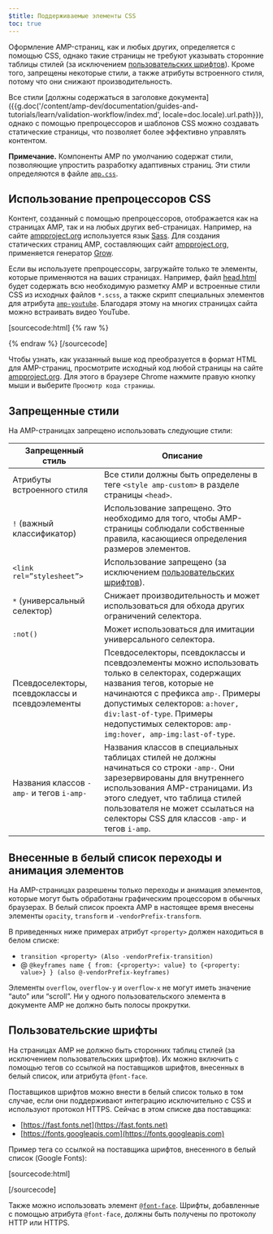 ```yaml
---
$title: Поддерживаемые элементы CSS
toc: true
---
```



Оформление AMP-страниц, как и любых других, определяется с помощью CSS, однако такие страницы не требуют указывать сторонние таблицы стилей (за исключением [пользовательских шрифтов](#пользовательские-шрифты)).
Кроме того, запрещены некоторые стили, а также атрибуты встроенного стиля, потому что они снижают производительность.

Все стили [должны содержаться в заголовке документа]({{g.doc('/content/amp-dev/documentation/guides-and-tutorials/learn/validation-workflow/index.md', locale=doc.locale).url.path}}),
однако с помощью препроцессоров и шаблонов CSS можно создавать статические страницы, что позволяет более эффективно управлять контентом.

**Примечание.** Компоненты AMP по умолчанию содержат стили, позволяющие упростить разработку адаптивных страниц.
Эти стили определяются в файле [`amp.css`](https://github.com/ampproject/amphtml/blob/master/css/amp.css).



## Использование препроцессоров CSS

Контент, созданный с помощью препроцессоров, отображается как на страницах AMP, так и на любых других веб-страницах.
Например, на сайте [ampproject.org](https://www.ampproject.org/) используется язык [Sass](http://sass-lang.com/).
Для создания статических страниц AMP, составляющих сайт [ampproject.org](https://www.ampproject.org/), применяется генератор <a href="http://grow.io/"><span class="notranslate">Grow</span></a>.

Если вы используете препроцессоры, загружайте только те элементы, которые применяются на ваших страницах.
Например, файл [head.html](https://github.com/ampproject/docs/blob/master/views/partials/head.html) будет содержать всю необходимую разметку AMP и встроенные стили CSS из исходных файлов `*.scss`,
а также скрипт специальных элементов для атрибута [`amp-youtube`](/docs/reference/components/amp-youtube.html). Благодаря этому на многих страницах сайта можно встраивать видео YouTube.

[sourcecode:html] {% raw %}
<head>
  <meta charset="utf-8">
  <meta name="viewport" content="width=device-width,minimum-scale=1,initial-scale=1">
  <meta property="og:description" content="{% if doc.description %}{{doc.description}} – {% endif %}Accelerated Mobile Pages Project">
  <meta name="description" content="{% if doc.description %}{{doc.description}} – {% endif %}Accelerated Mobile Pages Project">

  <title>Accelerated Mobile Pages Project</title>
  <link rel="shortcut icon" href="/static/img/amp_favicon.png">
  <link rel="canonical" href="https://www.ampproject.org{{doc.url.path}}">
  <link href="https://fonts.googleapis.com/css?family=Roboto:200,300,400,500,700" rel="stylesheet" type="text/css">
  <style amp-custom>
  {% include "/assets/css/main.min.css" %}
  </style>

  <style amp-boilerplate>body{-webkit-animation:-amp-start 8s steps(1,end) 0s 1 normal both;-moz-animation:-amp-start 8s steps(1,end) 0s 1 normal both;-ms-animation:-amp-start 8s steps(1,end) 0s 1 normal both;animation:-amp-start 8s steps(1,end) 0s 1 normal both}@-webkit-keyframes -amp-start{from{visibility:hidden}to{visibility:visible}}@-moz-keyframes -amp-start{from{visibility:hidden}to{visibility:visible}}@-ms-keyframes -amp-start{from{visibility:hidden}to{visibility:visible}}@-o-keyframes -amp-start{from{visibility:hidden}to{visibility:visible}}@keyframes -amp-start{from{visibility:hidden}to{visibility:visible}}</style><noscript><style amp-boilerplate>body{-webkit-animation:none;-moz-animation:none;-ms-animation:none;animation:none}</style></noscript>
  <script async src="https://cdn.ampproject.org/v0.js"></script>
  <script async custom-element="amp-carousel" src="https://cdn.ampproject.org/v0/amp-carousel-0.1.js"></script>
  <script async custom-element="amp-analytics" src="https://cdn.ampproject.org/v0/amp-analytics-0.1.js"></script>
  <script async custom-element="amp-lightbox" src="https://cdn.ampproject.org/v0/amp-lightbox-0.1.js"></script>
  <script async custom-element="amp-youtube" src="https://cdn.ampproject.org/v0/amp-youtube-0.1.js"></script>
  <script async custom-element="amp-sidebar" src="https://cdn.ampproject.org/v0/amp-sidebar-0.1.js"></script>
  <script async custom-element="amp-iframe" src="https://cdn.ampproject.org/v0/amp-iframe-0.1.js"></script>
</head>
{% endraw %} [/sourcecode]

Чтобы узнать, как указанный выше код преобразуется в формат HTML для AMP-страниц, просмотрите исходный код любой страницы на сайте [ampproject.org](https://www.ampproject.org/).
Для этого в браузере Chrome нажмите правую кнопку мыши и выберите `Просмотр кода страницы`.

## Запрещенные стили

На AMP-страницах запрещено использовать следующие стили:

<table>
  <thead>
    <tr>
      <th data-th="Banned style">Запрещенный стиль</th>
      <th data-th="Description">Описание</th>
    </tr>
  </thead>
  <tbody>
    <tr>
      <td data-th="Banned style">Атрибуты встроенного стиля</td>
      <td data-th="Description">Все стили должны быть определены в теге <code>&lt;style amp-custom&gt;</code> в разделе страницы <code>&lt;head&gt;</code>.</td>
    </tr>
    <tr>
      <td data-th="Banned style"><code>!</code> (важный классификатор) </td>
      <td data-th="Description">Использование запрещено.
      Это необходимо для того, чтобы AMP-страницы соблюдали собственные правила, касающиеся определения размеров элементов.</td>
    </tr>
    <tr>
      <td data-th="Banned style"><code>&lt;link rel=”stylesheet”&gt;</code></td>
      <td data-th="Description">Использование запрещено (за исключением <a href="#пользовательские-шрифты">пользовательских шрифтов</a>).</td>
    </tr>
    <tr>
      <td data-th="Banned style"><code>*</code> (универсальный селектор)</td>
      <td data-th="Description">Снижает производительность и может использоваться для обхода других ограничений селектора.</td>
    </tr>
    <tr>
      <td data-th="Banned style"><code>:not()</code></td>
      <td data-th="Description">Может использоваться для имитации универсального селектора.</td>
    </tr>
    <tr>
      <td data-th="Banned style">Псевдоселекторы, псевдоклассы и псевдоэлементы</td>
      <td data-th="Description">Псевдоселекторы, псевдоклассы и псевдоэлементы можно использовать только в селекторах, содержащих названия тегов, которые не начинаются с префикса <code>amp-</code>.
      Примеры допустимых селекторов: <code>a:hover, div:last-of-type</code>. Примеры недопустимых селекторов: <code>amp-img:hover, amp-img:last-of-type</code>.</td>
    </tr>
    <tr>
      <td data-th="Banned style">Названия классов <code>-amp-</code> и тегов <code>i-amp-</code></td>
      <td data-th="Description">Названия классов в специальных таблицах стилей не должны начинаться со строки <code>-amp-</code>. Они зарезервированы для внутреннего использования AMP-страницами. Из этого следует, что таблица стилей пользователя не может ссылаться на селекторы CSS для классов <code>-amp-</code> и тегов <code>i-amp</code>.</td>
    </tr>
  </tbody>
</table>

## Внесенные в белый список переходы и анимация элементов

На AMP-страницах разрешены только переходы и анимация элементов, которые могут быть обработаны графическим процессором в обычных браузерах.
В белый список проекта AMP в настоящее время внесены элементы `opacity`, `transform` и `-vendorPrefix-transform`.

В приведенных ниже примерах атрибут `<property>` должен находиться в белом списке:

* `transition <property> (Also -vendorPrefix-transition)`
* @ `@keyframes name { from: {<property>: value} to {<property: value>} } (also @-vendorPrefix-keyframes)`

Элементы `overflow`, `overflow-y` и `overflow-x` не могут иметь значение <span class="notranslate">“auto”</span> или <span class="notranslate">“scroll”</span>.
Ни у одного пользовательского элемента в документе AMP не должно быть полосы прокрутки.

## Пользовательские шрифты

На страницах AMP не должно быть сторонних таблиц стилей (за исключением пользовательских шрифтов).
Их можно включить с помощью тегов со ссылкой на поставщиков шрифтов, внесенных в белый список, или атрибута `@font-face`.

Поставщиков шрифтов можно внести в белый список только в том случае, если они поддерживают интеграцию исключительно с CSS и используют протокол HTTPS. Сейчас в этом списке два поставщика:

* [https://fast.fonts.net](https://fast.fonts.net)
* [https://fonts.googleapis.com](https://fonts.googleapis.com)

Пример тега со ссылкой на поставщика шрифтов, внесенного в белый список (Google Fonts):

[sourcecode:html]
<link rel="stylesheet" href="https://fonts.googleapis.com/css?family=Tangerine">
[/sourcecode]

Также можно использовать элемент [`@font-face`](https://developer.mozilla.org/en-US/docs/Web/CSS/@font-face).
Шрифты, добавленные с помощью атрибута `@font-face`, должны быть получены по протоколу HTTP или HTTPS.
